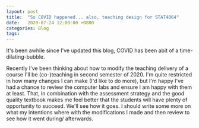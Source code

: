 ```yaml
---
layout: post
title:  "So COVID happened... also, teaching design for STAT4064"
date:   2020-07-24 12:00:00 +0800
categories: Blog
tags:
---
```


It's been awhile since I've updated this blog, COVID has been abit of a time-dilating-bubble. 

Recently I've been thinking about how to modify the teaching delivery of a course I'll be (co-)teaching in second semester of 2020. I'm quite restricted in how many changes I can make (I'd like to do more), but I'm happy I've had a chance to review the computer labs and ensure I am happy with them at least. That, in combination with the assessment strategy and the good quality textbook makes me feel better that the students will have plenty of opportunity to succeed. We'll see how it goes. I should write some more on what my intentions where with the modifications I made and then review to see how it went during/ afterwards.



